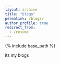 ```yaml
---
layout: archive
title: "Blogs"
permalink: /blogs/
author_profile: true
redirect_from:
  - /resume
---
```


{% include base_path %}

its my blogs


